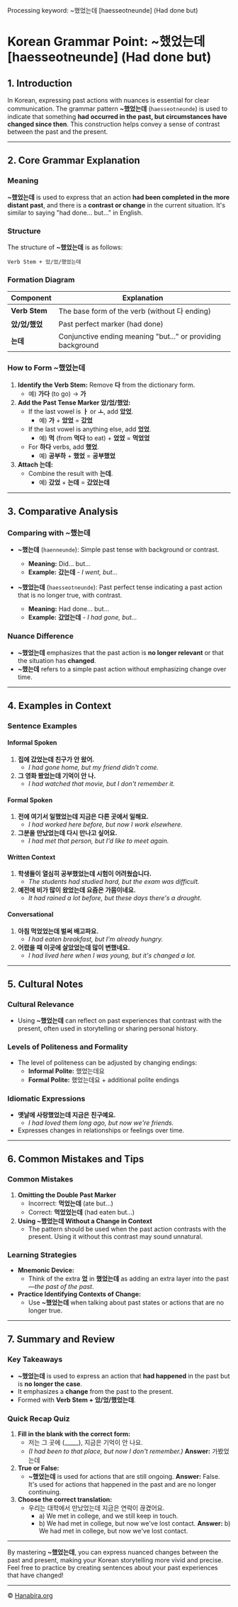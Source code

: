 Processing keyword: ~했었는데 [haesseotneunde] (Had done but)
# Korean Grammar Point: ~했었는데 [haesseotneunde] (Had done but)

## 1. Introduction
In Korean, expressing past actions with nuances is essential for clear communication. The grammar pattern **~했었는데** (`haesseotneunde`) is used to indicate that something **had occurred in the past, but circumstances have changed since then**. This construction helps convey a sense of contrast between the past and the present.

---
## 2. Core Grammar Explanation
### Meaning
**~했었는데** is used to express that an action **had been completed in the more distant past**, and there is a **contrast or change** in the current situation. It's similar to saying "had done... but..." in English.
### Structure
The structure of **~했었는데** is as follows:
```
Verb Stem + 았/었/했었는데
```
### Formation Diagram
| **Component**        | **Explanation**                                     |
|----------------------|-----------------------------------------------------|
| **Verb Stem**        | The base form of the verb (without 다 ending)          |
| **았/었/했었**        | Past perfect marker (had done)                       |
| **는데**             | Conjunctive ending meaning "but..." or providing background |
### How to Form ~했었는데
1. **Identify the Verb Stem:**
   Remove **다** from the dictionary form.
   - 예) **가다** (to go) → **가**
2. **Add the Past Tense Marker 았/었/했었:**
   - If the last vowel is **ㅏ** or **ㅗ**, add **았었**.
     - 예) **가** + **았었** = **갔었**
   - If the last vowel is anything else, add **었었**.
     - 예) **먹** (from **먹다** to eat) + **었었** = **먹었었**
   - For **하다** verbs, add **했었**.
     - 예) **공부하** + **했었** = **공부했었**
3. **Attach **는데**:**
   - Combine the result with **는데**.
     - 예) **갔었** + **는데** = **갔었는데**
---
## 3. Comparative Analysis
### Comparing with ~했는데
- **~했는데** (`haenneunde`): Simple past tense with background or contrast.
  - **Meaning:** Did... but...
  - **Example:** **갔는데** - *I went, but...*
  
- **~했었는데** (`haesseotneunde`): Past perfect tense indicating a past action that is no longer true, with contrast.
  - **Meaning:** Had done... but...
  - **Example:** **갔었는데** - *I had gone, but...*
### Nuance Difference
- **~했었는데** emphasizes that the past action is **no longer relevant** or that the situation has **changed**.
- **~했는데** refers to a simple past action without emphasizing change over time.
---
## 4. Examples in Context
### Sentence Examples
#### Informal Spoken
1. **집에 갔었는데 친구가 안 왔어.**
   - *I had gone home, but my friend didn't come.*
2. **그 영화 봤었는데 기억이 안 나.**
   - *I had watched that movie, but I don't remember it.*
#### Formal Spoken
1. **전에 여기서 일했었는데 지금은 다른 곳에서 일해요.**
   - *I had worked here before, but now I work elsewhere.*
2. **그분을 만났었는데 다시 만나고 싶어요.**
   - *I had met that person, but I'd like to meet again.*
#### Written Context
1. **학생들이 열심히 공부했었는데 시험이 어려웠습니다.**
   - *The students had studied hard, but the exam was difficult.*
2. **예전에 비가 많이 왔었는데 요즘은 가뭄이네요.**
   - *It had rained a lot before, but these days there's a drought.*
#### Conversational
1. **아침 먹었었는데 벌써 배고파요.**
   - *I had eaten breakfast, but I'm already hungry.*
2. **어렸을 때 이곳에 살았었는데 많이 변했네요.**
   - *I had lived here when I was young, but it's changed a lot.*
---
## 5. Cultural Notes
### Cultural Relevance
- Using **~했었는데** can reflect on past experiences that contrast with the present, often used in storytelling or sharing personal history.
### Levels of Politeness and Formality
- The level of politeness can be adjusted by changing endings:
  - **Informal Polite:** 했었는데요
  - **Formal Polite:** 했었는데요 + additional polite endings
### Idiomatic Expressions
- **옛날에 사랑했었는데 지금은 친구예요.**
  - *I had loved them long ago, but now we're friends.*
- Expresses changes in relationships or feelings over time.
---
## 6. Common Mistakes and Tips
### Common Mistakes
1. **Omitting the Double Past Marker**
   - Incorrect: **먹었는데** (ate but...)
   - Correct: **먹었었는데** (had eaten but...)
2. **Using ~했었는데 Without a Change in Context**
   - The pattern should be used when the past action contrasts with the present. Using it without this contrast may sound unnatural.
### Learning Strategies
- **Mnemonic Device:**
  - Think of the extra **었** in **했었는데** as adding an extra layer into the past—*the past of the past*.
- **Practice Identifying Contexts of Change:**
  - Use **~했었는데** when talking about past states or actions that are no longer true.
---
## 7. Summary and Review
### Key Takeaways
- **~했었는데** is used to express an action that **had happened** in the past but is **no longer the case**.
- It emphasizes a **change** from the past to the present.
- Formed with **Verb Stem + 았/었/했었는데**.
### Quick Recap Quiz
1. **Fill in the blank with the correct form:**
   - 저는 그 곳에 (_____), 지금은 기억이 안 나요.
   - *(I had been to that place, but now I don't remember.)*
   **Answer:** 가봤었는데
2. **True or False:**
   - **~했었는데** is used for actions that are still ongoing.
   **Answer:** False. It's used for actions that happened in the past and are no longer continuing.
3. **Choose the correct translation:**
   - 우리는 대학에서 만났었는데 지금은 연락이 끊겼어요.
     - a) We met in college, and we still keep in touch.
     - b) We had met in college, but now we've lost contact.
   **Answer:** b) We had met in college, but now we've lost contact.
---
By mastering **~했었는데**, you can express nuanced changes between the past and present, making your Korean storytelling more vivid and precise.
Feel free to practice by creating sentences about your past experiences that have changed!

---
© [Hanabira.org](https://hanabira.org)

